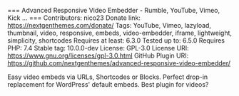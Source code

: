 === Advanced Responsive Video Embedder - Rumble, YouTube, Vimeo, Kick ... ===
Contributors: nico23
Donate link: https://nextgenthemes.com/donate/
Tags: YouTube, Vimeo, lazyload, thumbnail, video, responsive, embeds, video-embedder, iframe, lightweight, simplicity, shortcodes
Requires at least: 6.3.0
Tested up to: 6.5.0
Requires PHP: 7.4
Stable tag: 10.0.0-dev
License: GPL-3.0
License URI: https://www.gnu.org/licenses/gpl-3.0.html
GitHub Plugin URI: https://github.com/nextgenthemes/advanced-responsive-video-embedder/

Easy video embeds via URLs, Shortcodes or Blocks. Perfect drop-in replacement for WordPress' default embeds. Best plugin for videos?
